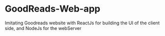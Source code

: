 # GoodReads-Web-app
Imitating Goodreads website with ReactJs for building the UI of the client side, and NodeJs for the webServer 

